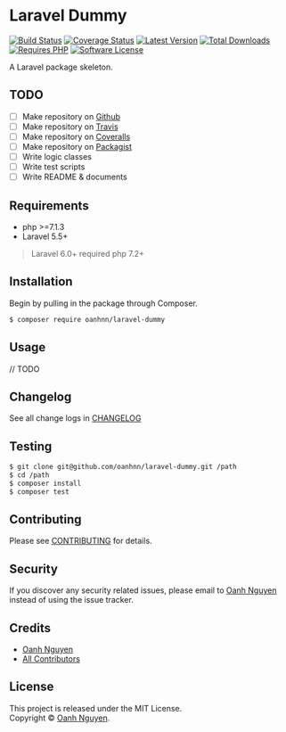 # Laravel Dummy

[![Build Status](https://img.shields.io/github/workflow/status/oanhnn/laravel-social-credentials/CI?label=CI)](https://github.com/oanhnn/laravel-dummy/actions)
[![Coverage Status](https://img.shields.io/coveralls/github/oanhnn/laravel-dummy/master.svg)](https://coveralls.io/github/oanhnn/laravel-dummy)
[![Latest Version](https://img.shields.io/packagist/v/oanhnn/laravel-dummy.svg)](https://packagist.org/packages/oanhnn/laravel-dummy)
[![Total Downloads](https://img.shields.io/packagist/dt/oanhnn/laravel-dummy.svg)](https://packagist.org/packages/oanhnn/laravel-dummy)
[![Requires PHP](https://img.shields.io/packagist/php-v/oanhnn/laravel-dummy.svg)](https://packagist.org/packages/oanhnn/laravel-dummy)
[![Software License](https://img.shields.io/packagist/l/oanhnn/laravel-dummy.svg)](LICENSE)

A Laravel package skeleton.

## TODO

- [ ] Make repository on [Github](https://github.com)
- [ ] Make repository on [Travis](https://travis.org)
- [ ] Make repository on [Coveralls](https://coveralls.io)
- [ ] Make repository on [Packagist](https://packagist.org)
- [ ] Write logic classes
- [ ] Write test scripts
- [ ] Write README & documents

## Requirements

* php >=7.1.3
* Laravel 5.5+

> Laravel 6.0+ required php 7.2+

## Installation

Begin by pulling in the package through Composer.

```bash
$ composer require oanhnn/laravel-dummy
```

## Usage

// TODO

## Changelog

See all change logs in [CHANGELOG](CHANGELOG.md)

## Testing

```bash
$ git clone git@github.com/oanhnn/laravel-dummy.git /path
$ cd /path
$ composer install
$ composer test
```

## Contributing

Please see [CONTRIBUTING](CONTRIBUTING.md) for details.

## Security

If you discover any security related issues, please email to [Oanh Nguyen](mailto:oanhnn.bk@gmail.com) instead of 
using the issue tracker.

## Credits

- [Oanh Nguyen](https://github.com/oanhnn)
- [All Contributors](../../contributors)

## License

This project is released under the MIT License.   
Copyright © [Oanh Nguyen](https://oanhnn.github.io).
